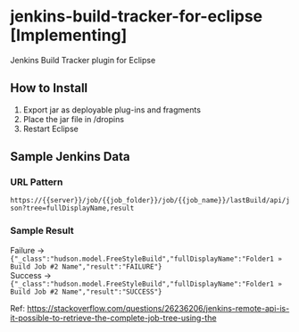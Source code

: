 # jenkins-build-tracker-for-eclipse [Implementing]
Jenkins Build Tracker plugin for Eclipse  
  
## How to Install
1. Export jar as deployable plug-ins and fragments
2. Place the jar file in <eclipse>/dropins
3. Restart Eclipse

## Sample Jenkins Data
### URL Pattern
`https://{{server}}/job/{{job_folder}}/job/{{job_name}}/lastBuild/api/json?tree=fullDisplayName,result`  

### Sample Result
Failure -> `{"_class":"hudson.model.FreeStyleBuild","fullDisplayName":"Folder1 » Build Job #2 Name","result":"FAILURE"}`  
Success -> `{"_class":"hudson.model.FreeStyleBuild","fullDisplayName":"Folder1 » Build Job #2 Name","result":"SUCCESS"}`  

Ref: https://stackoverflow.com/questions/26236206/jenkins-remote-api-is-it-possible-to-retrieve-the-complete-job-tree-using-the
